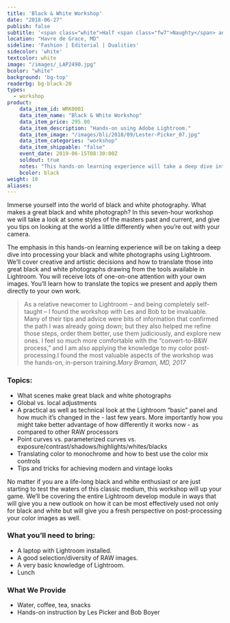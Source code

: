 ```yaml
---
title: 'Black & White Workshop'
date: "2018-06-27"
publish: false
subtitle: '<span class="white">Half <span class="fw7">Naughty</span> and half nice.</span>'
location: "Havre de Grace, MD"
sideline: 'Fashion | Editorial | Dualities'
sidecolor: 'white'
textcolor: white
image: "/images/_LAP2490.jpg"
bcolor: "white"
background: 'bg-top'
readerbg: bg-black-20
types:
  - workshop
product:
    data_item_id: WRK0001
    data_item_name: "Black & White Workshop"
    data_item_price: 295.00
    data_item_description: "Hands-on using Adobe Lightroom."
    data_item_image: "/images/bli/2018/09/Lester-Picker_07.jpg"
    data_item_categories: "workshop"
    data_item_shippable: "false"
    event_date: 2019-06-15T08:30:00Z
    soldout: true
    notes: "This hands-on learning experience will take a deep dive into processing your black & white photographs using Lightroom."
    bcolor: black
weight: 10
aliases:
---
```

Immerse yourself into the world of black and white photography. What makes a great black and white photograph? In this seven-hour workshop we will take a look at some styles of the masters past and current, and give you tips on looking at the world a little differently when you’re out with your camera.

The emphasis in this hands-on learning experience will be on taking a deep dive into processing your black and white photographs using Lightroom. We’ll cover creative and artistic decisions and how to translate those into great black and white photographs drawing from the tools available in Lightroom. You will receive lots of one-on-one attention with your own images. You’ll learn how to translate the topics we present and apply them directly to your own work.

> As a relative newcomer to Lightroom – and being completely self-taught – I found the workshop with Les and Bob to be invaluable. Many of their tips and advice were bits of information that confirmed the path I was already going down; but they also helped me refine those steps, order them better, use them judiciously, and explore new ones. I feel so much more comfortable with the “convert-to-B&W process,” and I am also applying the knowledge to my color post-processing.I found the most valuable aspects of the workshop was the hands-on, in-person training.<cite>Mary Braman, MD, 2017</cite>

### Topics:

- What scenes make great black and white photographs
- Global vs. local adjustments
- A practical as well as technical look at the Lightroom “basic” panel and how much it’s changed in the - last few years. More importantly how you might take better advantage of how differently it works now - as compared to other RAW processors
- Point curves vs. parameterized curves vs. exposure/contrast/shadows/highlights/whites/blacks
- Translating color to monochrome and how to best use the color mix controls
- Tips and tricks for achieving modern and vintage looks

No matter if you are a life-long black and white enthusiast or are just starting to test the waters of this classic medium, this workshop will up your game. We’ll be covering the entire Lightroom develop module in ways that will give you a new outlook on how it can be most effectively used not only for black and white but will give you a fresh perspective on post-processing your color images as well.

### What you’ll need to bring:

- A laptop with Lightroom installed.
- A good selection/diversity of RAW images.
- A very basic knowledge of Lightroom.
- Lunch

### What We Provide

- Water, coffee, tea, snacks
- Hands-on instruction by Les Picker and Bob Boyer